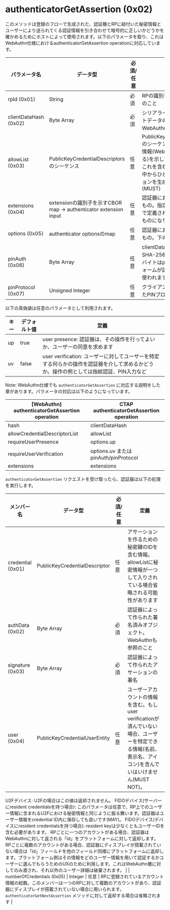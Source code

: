 # authenticatorGetAssertion (0x02)

このメソッドは登録のフローで生成された、認証機とRPに紐付いた秘密情報とユーザーにより送られてくる認証情報を引き合わせて暗号的に正しいかどうかを確かめるためにホストによって使用されます。以下のパラメータを取り、これはWebAuthn仕様におけるauthenticatorGetAssertion operationに対応しています。

| パラメータ名 | データ型 | 必須/任意 | 定義 |
| --- | --- | --- | --- |
| rpId (0x01) | String | 必須 | RPの識別子。WebAuthnを参照のこと |
| clientDataHash (0x02) | Byte Array | 必須 | シリアライズされたクライアントデータのハッシュ。WebAuthnを参照のこと |
| allowList (0x03) | PublicKeyCredentialDescriptorsのシーケンス | 任意 | PublicKeyCredentialDescriptorのシーケンスで、それぞれ秘密情報(WebAuthnで定義されている)を示している。もし一つ以上これを含むなら、認証器はこの中からひとつだけ選びアサーションを生成する必要があります(MUST) |
| extensions (0x04) | extensionの識別子を示すCBOR map -> authenticator extension input | 任意 | 認証器における操作に影響するもの。指定される値は認証器側で定義されている可能性があるものになります |
| options (0x05) | authenticator optionsのmap | 任意 | 認証器における操作に影響するもの。下の別表を参照 |
| pinAuth (0x06) | Byte Array | 任意 | clientDataHashのHMAC-SHA-256ハッシュの最初の16バイトはpinToken(プラットフォームが認証器から取得)として使われます |
| pinProtocol (0x07) | Unsigned Integer | 任意 | クライアントによって指定されたPINプロトコルバージョン |

以下の真偽値は任意のパラメータとして利用されます。

| キー | デフォルト値 | 定義 |
| --- | --- | --- |
| up | true | user presence: 認証器は、その操作を行ってよいか、ユーザーの同意を求めます |
| uv | false | user verification: ユーザーに対してユーザーを特定する何らかの操作を認証器を介して求めるかどうか。操作の例としては指紋認証、PIN入力など |

Note: WebAuthn仕様でも `authenticatorGetAssertion` に対応する説明をした章があります。パラメータの対応は以下のようになっています。

| [WebAuthn] authenticatorGetAssertion operation | CTAP authenticatorGetAssertion operation |
| --- | --- |
| hash | clientDataHash |
| allowCredentialDescriptorList | allowList |
| requireUserPresence | options.up |
| requireUserVerification | options.uv または pinAuth/pinProtocol |
| extensions | extensions |

`authenticatorGetAssertion` リクエストを受け取ったら、認証器は以下の処理を実行します。

| メンバー名 | データ型 | 必須/任意 | 定義 |
| --- | --- | --- | --- |
| credential (0x01) | PublicKeyCredentialDescriptor | 任意 | アサーションを作るための秘密鍵のIDを含む情報。allowListに秘密情報が一つして入りされている場合省略される可能性があります |
| authData (0x02) | Byte Array | 必須 | 認証器によって作られた署名済みオブジェクト。WebAuthnも参照のこと |
| signature (0x03) | Byte Array | 必須 | 認証器によって作られたアサーションの署名 |
| user (0x04) | PublicKeyCredentialUserEntity | 任意 | ユーザーアカウントの情報を含む。もしuser verificationが済んでいない場合、ユーザーを特定できる情報(名前、表示名、アイコン)を含んでいはいけません(MUST NOT)。
U2Fデバイス: U2Fの場合はこの値は返却されません。
FIDOデバイス(サーバーにresident credentialsを持つ場合): このパラメータは任意で、RP上でのユーザー情報に含まれるU2Fにおける秘密情報と同じように振る舞います。認証器はユーザー情報をcredential ID内に保存しても良いです(MAY)。
FIDOデバイス(デバイスにresident credentialsを持つ場合): resident keyは少なくともユーザーIDを含む必要があります。
RPごとに一つのアカウントがある場合、認証器はWebAuthnに対して返される「id」をプラットフォームに対して返却します。
RPごとに複数のアカウントがある場合、認証器にディスプレイが搭載されていない場合は「id」フィールドを他のフィールド同様にプラットフォームに返却します。プラットフォーム側はその情報をどのユーザー情報を用いて認証するかユーザーに選んでもらうためのUXのために利用します。これはWebAuthn層に対してのみ渡され、それ以外のユーザー詳細は破棄されます。 |
| numberOfCredentials (0x05) | Integer | 任意 | RPに登録されているアカウント情報の総数。このメンバーは一つのRPに対して複数のアカウントがあり、認証器にディスプレイが搭載されていない場合に用いられます。 `authenticatorGetNextAssertion` メソッドに対して返却する場合は省略されます |

